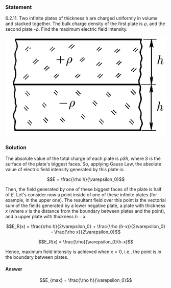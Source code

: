 ###  Statement 

$6.2.11.$ Two infinite plates of thickness h are charged uniformly in volume and stacked together. The bulk charge density of the first plate is $\rho$, and the second plate -$\rho$. Find the maximum electric field intensity. 

![ For problem $6.2.11$ |531x327, 59%](../../img/6.2.11/statement.png)

### Solution

The absolute value of the total charge of each plate is $\rho S h$, where $S$ is the surface of the plate's biggest faces. So, applying Gauss Law, the absolute value of electric field intensity generated by this plate is: 

$$E = \frac{\rho h}{\varepsilon_0}$$ 

Then, the field generated by one of these biggest faces of the plate is half of $E$. Let's consider now a point inside of one of these infinite plates (for example, in the upper one). The resultant field over this point is the vectorial sum of the fields generated by a lower negative plate, a plate with thickness $x$ (where $x$ is the distance from the boundary between plates and the point), and a upper plate with thickness $h-x$: 

$$E_R(x) = \frac{\rho h}{2\varepsilon_0} + \frac{\rho (h-x)}{2\varepsilon_0} - \frac{\rho x}{2\varepsilon_0}$$ 

$$E_R(x) = \frac{\rho}{\varepsilon_0}(h-x)$$ 

Hence, maximum field intensity is achieved when $x=0$, i.e., the point is in the boundary between plates. 

#### Answer

$$E_{max} = \frac{\rho h}{\varepsilon_0}$$ 
